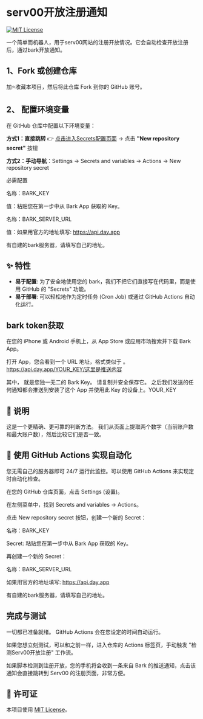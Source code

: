 # serv00开放注册通知

[![MIT License](https://img.shields.io/badge/License-MIT-green.svg)](https://choosealicense.com/licenses/mit/)

一个简单而机器人，用于serv00网站的注册开放情况。它会自动检查开放注册后，通过bark开放通知。

## 1、Fork 或创建仓库

加⭐收藏本项目，然后将此仓库 Fork 到你的 GitHub 账号。

## 2、 配置环境变量
在 GitHub 仓库中配置以下环境变量：

**方式1：直接跳转** 👉 [点击进入Secrets配置页面](../../settings/secrets/actions) → 点击 **"New repository secret"** 按钮

**方式2：手动导航**：Settings → Secrets and variables → Actions → New repository secret

必需配置

名称：BARK_KEY  

值：粘贴您在第一步中从 Bark App 获取的 Key。

名称：BARK_SERVER_URL   

值：如果用官方的地址填写: https://api.day.app

有自建的bark服务器，请填写自己的地址。

## ✨ 特性

-   **易于配置**: 为了安全地使用您的 bark，我们不把它们直接写在代码里，而是使用 GitHub 的 "Secrets" 功能。
-   **易于部署**: 可以轻松地作为定时任务 (Cron Job) 或通过 GitHub Actions 自动化运行。

## bark token获取
在您的 iPhone 或 Android 手机上，从 App Store 或应用市场搜索并下载 Bark App。

打开 App，您会看到一个 URL 地址，格式类似于 。https://api.day.app/YOUR_KEY/这里是推送内容

其中， 就是您独一无二的 Bark Key。 请复制并安全保存它。 之后我们发送的任何通知都会推送到安装了这个 App 并使用此 Key 的设备上。YOUR_KEY

## 🚀 说明

这是一个更精确、更可靠的判断方法。 我们从页面上提取两个数字（当前账户数和最大账户数），然后比较它们是否一致。

## 🤖 使用 GitHub Actions 实现自动化

您无需自己的服务器即可 24/7 运行此监控。可以使用 GitHub Actions 来实现定时自动化检查。

在您的 GitHub 仓库页面，点击 Settings (设置)。

在左侧菜单中，找到 Secrets and variables -> Actions。

点击 New repository secret 按钮，创建一个新的 Secret：

名称：BARK_KEY

Secret: 粘贴您在第一步中从 Bark App 获取的 Key。

再创建一个新的 Secret：

名称：BARK_SERVER_URL

如果用官方的地址填写: https://api.day.app

有自建的bark服务器，请填写自己的地址。

## 完成与测试

一切都已准备就绪。 GitHub Actions 会在您设定的时间自动运行。

如果您想立刻测试，可以和之前一样，进入仓库的 Actions 标签页，手动触发 "检测Serv00开放注册" 工作流。

如果脚本检测到注册开放，您的手机将会收到一条来自 Bark 的推送通知，点击该通知会直接跳转到 Serv00 的注册页面，非常方便。

## 📜 许可证

本项目使用 [MIT License](LICENSE)。
